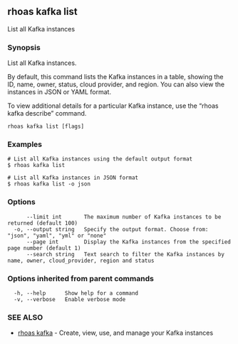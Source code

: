 ## rhoas kafka list

List all Kafka instances

### Synopsis

List all Kafka instances.

By default, this command lists the Kafka instances in a table, showing the ID, name, owner, status, cloud provider, and region. You can also view the instances in JSON or YAML format.

To view additional details for a particular Kafka instance, use the “rhoas kafka describe” command.


```
rhoas kafka list [flags]
```

### Examples

```
# List all Kafka instances using the default output format
$ rhoas kafka list

# List all Kafka instances in JSON format
$ rhoas kafka list -o json

```

### Options

```
      --limit int       The maximum number of Kafka instances to be returned (default 100)
  -o, --output string   Specify the output format. Choose from: "json", "yaml", "yml" or "none"
      --page int        Display the Kafka instances from the specified page number (default 1)
      --search string   Text search to filter the Kafka instances by name, owner, cloud_provider, region and status
```

### Options inherited from parent commands

```
  -h, --help      Show help for a command
  -v, --verbose   Enable verbose mode
```

### SEE ALSO

* [rhoas kafka](rhoas_kafka.md)	 - Create, view, use, and manage your Kafka instances

